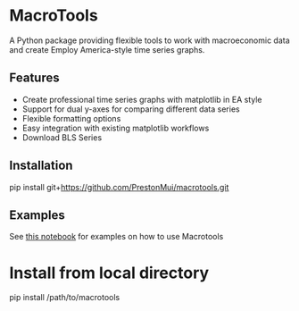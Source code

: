# MacroTools

A Python package providing flexible tools to work with macroeconomic data and create Employ America-style time series graphs.

## Features

- Create professional time series graphs with matplotlib in EA style
- Support for dual y-axes for comparing different data series
- Flexible formatting options
- Easy integration with existing matplotlib workflows
- Download BLS Series

## Installation

pip install git+https://github.com/PrestonMui/macrotools.git

## Examples

See [this notebook](https://github.com/PrestonMui/macrotools/blob/main/macrotools/examples/macrotools_guide.ipynb) for examples on how to use Macrotools

# Install from local directory
pip install /path/to/macrotools
